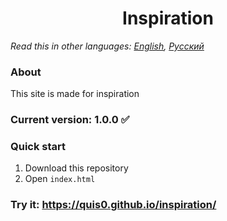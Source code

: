 <h1 align="center">Inspiration</h1>

*Read this in other languages: [English](README.md), [Русский](README.ru.md)*

### About
This site is made for inspiration

### Current version: 1.0.0 :white_check_mark:

### Quick start
1.  Download this repository
2.  Open `index.html` 

### Try it: https://quis0.github.io/inspiration/
